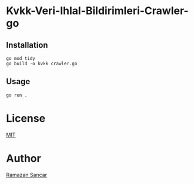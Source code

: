 # Kvkk-Veri-Ihlal-Bildirimleri-Crawler-go

## Installation

```
go mod tidy
go build -o kvkk crawler.go
```

## Usage

```
go run .
```

# License
[MIT](LISENCE)

# Author

[Ramazan Sancar](https://www.github.com/ramazansancar)
